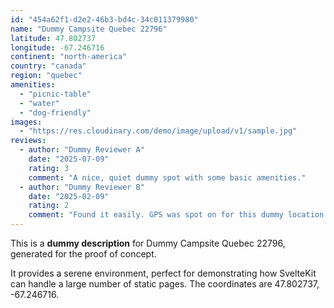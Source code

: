```yaml
---
id: "454a62f1-d2e2-46b3-bd4c-34c011379980"
name: "Dummy Campsite Quebec 22796"
latitude: 47.802737
longitude: -67.246716
continent: "north-america"
country: "canada"
region: "quebec"
amenities:
  - "picnic-table"
  - "water"
  - "dog-friendly"
images:
  - "https://res.cloudinary.com/demo/image/upload/v1/sample.jpg"
reviews:
  - author: "Dummy Reviewer A"
    date: "2025-07-09"
    rating: 3
    comment: "A nice, quiet dummy spot with some basic amenities."
  - author: "Dummy Reviewer B"
    date: "2025-02-09"
    rating: 2
    comment: "Found it easily. GPS was spot on for this dummy location."
---
```


This is a **dummy description** for Dummy Campsite Quebec 22796, generated for the proof of concept.

It provides a serene environment, perfect for demonstrating how SvelteKit can handle a large number of static pages. The coordinates are 47.802737, -67.246716.

